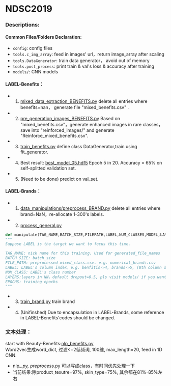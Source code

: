 # NDSC2019

### Descriptions:

#### Common Files/Folders Declaration:
- ```config```: config files
- ```tools.c_img_array```: feed in images' url，return image_array after scaling
- ```tools.DataGenerator```: train data generator， avoid out of memory
- ```tools.post_process```: print train & val's loss & accuracy after training
- ```models/```: CNN models

#### LABEL-Benefits：
- 1. [mixed_data_extraction_BENEFITS.py](https://github.com/dabaitudiu/NDSC2019/blob/master/data_manipulations/data_extraction_BENEFITS.py) delete all entries where benefits=nan， generate file "mixed_benefits.csv" .
- 2. [pre_generation_images_BENEFITS.py](https://github.com/dabaitudiu/NDSC2019/blob/master/data_manipulations/pre_generation_images_BENEFITS.py) Based on "mixed_benefits.csv"，generate enhanced images in rare classes，save into "reinforced_images/" and generate "Reinforce_mixed_benefits.csv".
- 3. [train_benefits.py](https://github.com/dabaitudiu/NDSC2019/blob/master/train_beneifts.py) define class DataGenerator,train using fit_generator.
- 4. Best result: [best_model_05.hdf5](www.github.com) Epcoh 5 in 20. Accuracy = 65% on self-splitted validation set.  
- 5. (Need to be done) predict on val_set.

#### LABEL-Brands：
- 1. [data_manipulations/preprocess_BRAND.py](https://github.com/dabaitudiu/NDSC2019/blob/master/data_manipulations/preprocess_BRAND.py) delete all entries where brand=NaN，re-allocate 1-300's labels.
- 2. [process_general.py](https://github.com/dabaitudiu/NDSC2019/blob/master/process_general.py)
```python
def manipulate(TAG_NAME,BATCH_SIZE,FILEPATH,LABEL,NUM_CLASSES,MODEL,LAYERS,EPOCHS):
"""
Suppose LABEL is the target we want to focus this time.

TAG_NAME: nick name for this training. Used for generated_file_names
BATCH_SIZE: batch_size
FILE_PATH: preprocessed mixed_class.csv. e.g. numerical_brands.csv
LABEL: LABEL's column index，e.g. benfitis->4, brands->5, (8th column after preprocessing)
NUM_CLASS: LABEL's class number
LAYERS:layers in NN，default dropout=0.5, pls visit models/ if you want to change.
EPOCHS: training epochs
"""
```
- 3. [train_brand.py]() train brand
- 4. (Unifinshed) Due to encapsulation in LABEL-Brands, some reference in LABEL-Benefits'codes should be changed.

### 文本处理：
start with Beauty-Benefits:[nlp_benefits.py](https://github.com/dabaitudiu/NDSC2019/blob/master/nlp_benefits.py)<br>
Word2vec生成word_dict, 过滤<=2低频词, 100维, max_length=20, feed in 1D CNN.

- nlp_*.py, preprocess*.py 可以写成class，有时间优先处理一下
- 当前结果:除product_texutre=97%, skin_type=75%, 其余都在81%-85%左右